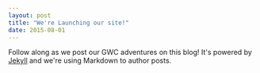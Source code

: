 ```yaml
---
layout: post
title: "We're Launching our site!"
date: 2015-08-01
---
```


Follow along as we post our GWC adventures on this blog! It's powered by [Jekyll](http://jekyllrb.com) and we're using Markdown to author  posts. 
